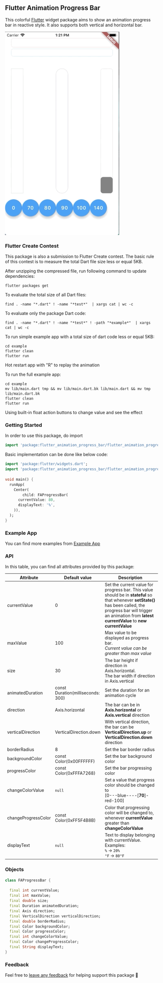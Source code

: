 ## Flutter Animation Progress Bar

This colorful [Flutter](https://flutter.io) widget package aims to show an animation progress bar in reactive style. It also supports both vertical and horizontal bar.

![](flutter_animation_progress_bar.gif)


### Flutter Create Contest
This package is also a submission to Flutter Create contest. The basic rule of this contest is to measure the total Dart file size less or equal 5KB.

After unzipping the compressed file, run following command to update dependencies:
```
flutter packages get
```

To evaluate the total size of all Dart files:
```
find . -name "*.dart" ! -name "*test*"  | xargs cat | wc -c
```

To evaluate only the package Dart code:
```
find . -name "*.dart" ! -name "*test*" ! -path "*example*"  | xargs cat | wc -c
```

To run simple example app with a total size of dart code less or equal 5KB:
```
cd example
flutter clean
flutter run
```
Hot restart app with "R" to replay the animation

To run the full example app:
```
cd example
mv lib/main.dart tmp && mv lib/main.dart.bk lib/main.dart && mv tmp lib/main.dart.bk
flutter clean
flutter run
```
Using built-in float action buttons to change value and see the effect

### Getting Started

In order to use this package, do import
```dart
import 'package:flutter_animation_progress_bar/flutter_animation_progress_bar.dart';
```

Basic implementation can be done like below code:
```dart
import 'package:flutter/widgets.dart';
import 'package:flutter_animation_progress_bar/flutter_animation_progress_bar.dart';

void main() {
  runApp(
    Center(
        child: FAProgressBar(
      currentValue: 80,
      displayText: '%',
    )),
  );
}
```

### Example App
You can find more examples from [Example App](example)


### API
In this table, you can find all attributes provided by this package:

| Attribute           | Default value                     | Description |
| ------------------- | --------------------------------- | ----------- |
| currentValue        | 0                                 | Set the current value for progress bar. This value should be in **stateful** so that whenever **setState()** has been called, the progress bar will trigger an animation from **latest currentValue** to **new currentValue** |
| maxValue            | 100                               | Max value to be displayed as progress bar. <br>*Current value can be greater than max value*  |
| size                | 30                                | The bar height if direction in Axis.horizontal. <br>The bar width if direction in Axis.vertical |
| animatedDuration    | const Duration(milliseconds: 300) | Set the duration for an animation cycle |
| direction           | Axis.horizontal                   | The bar can be in **Axis.horizontal** or **Axis.vertical** direction |
| verticalDirection   | VerticalDirection.down            | With vertical direction, the bar can be **VerticalDirection.up** or **VerticalDirection.down** direction|
| borderRadius        | 8                                 | Set the bar border radius |
| backgroundColor     | const Color(0x00FFFFFF)           | Set the bar background color |
| progressColor       | const Color(0xFFFA7268)           | Set the bar progressing color |
| changeColorValue    | ```null```                        | Set a value that progress color should be changed to <br> [0---blue----[**70**]-red-100] |
| changeProgressColor | const Color(0xFF5F4B8B)           | Color that progressing color will be changed to, whenever **currentValue** greater than **changeColorValue** |
| displayText         | ```null```                        | Text to display belonging with currentValue. <br>Examples:<br> ```%``` -> ```20%```<br> ```°F``` -> ```80°F```|

### Objects
```dart
class FAProgressBar {

  final int currentValue;
  final int maxValue;
  final double size;
  final Duration animatedDuration;
  final Axis direction;
  final VerticalDirection verticalDirection;
  final double borderRadius;
  final Color backgroundColor;
  final Color progressColor;
  final int changeColorValue;
  final Color changeProgressColor;
  final String displayText;
}
 ```


### Feedback

Feel free to [leave any feedback](https://github.com/ltdangkhoa) for helping support this package 🍻 
